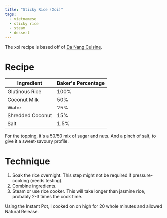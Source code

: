 ```yaml
---
title: "Sticky Rice (Xoi)"
tags:
  - vietnamese
  - sticky rice
  - steam
  - dessert
---
```


The xoi recipe is based off of [Da Nang Cuisine][1].

[1]: https://danangcuisine.com/recipes/recipe-54-xoi-la-dua-coconut-pandan-sticky-rice/

# Recipe

Ingredient | Baker's Percentage
-|-
Glutinous Rice | 100%
Coconut Milk | 50%
Water | 25%
Shredded Coconut | 15%
Salt | 1.5%

For the topping, it's a 50/50 mix of sugar and nuts.
And a pinch of salt, to give it a sweet-savoury profile.

# Technique

1. Soak the rice overnight.
    This step might not be required if pressure-cooking (needs testing).
1. Combine ingredients.
1. Steam or use rice cooker.
    This will take longer than jasmine rice, probably 2-3 times the cook time.

Using the Instant Pot, I cooked on on high for 20 whole minutes and allowed Natural Release.
